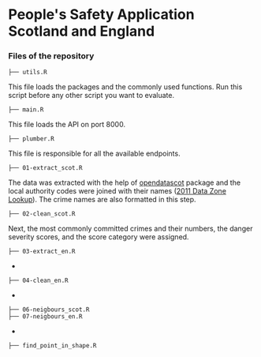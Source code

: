 # People's Safety Application Scotland and England

### Files of the repository

    ├── utils.R

This file loads the packages and the commonly used functions. Run this script before any other script you want to evaluate.

    ├── main.R

This file loads the API on port 8000.

    ├── plumber.R

This file is responsible for all the available endpoints. 

    ├── 01-extract_scot.R
    
The data was extracted with the help of [opendatascot](https://github.com/DataScienceScotland/opendatascot) package and the local authority codes were joined with their names ([2011 Data Zone Lookup](https://statistics.gov.scot/data/data-zone-lookup)). The crime names are also formatted in this step.

    ├── 02-clean_scot.R
    
Next, the most commonly committed crimes and their numbers, the danger severity scores, and the score category were assigned. 

    ├── 03-extract_en.R
    
-

    ├── 04-clean_en.R
    
-

    ├── 06-neigbours_scot.R
    ├── 07-neigbours_en.R
    
-

    ├── find_point_in_shape.R

